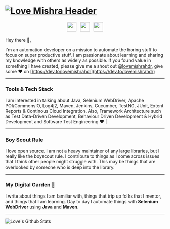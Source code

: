 # [![Love Mishra Header](https://cdn.bap-software.net/2023/09/automationtest1.jpg)](https://github.com/lovemishrahdr)

<p align='center'>
<a href="https://www.instagram.com/lovemishraa/"><img height="30" src="https://github.com/WaylonWalker/WaylonWalker/blob/main/icon/instagram.jpg?raw=true"></a>&nbsp;&nbsp;
<a href="https://www.facebook.com/profile.php?id=100002550683784"><img height="30" src="https://facebookbrand.com/wp-content/uploads/2019/04/f_logo_RGB-Hex-Blue_512.png?w=512&h=512"></a>&nbsp;&nbsp;
<a href="https://www.linkedin.com/in/love-mishra/"><img height="30" src="https://github.com/WaylonWalker/WaylonWalker/blob/main/icon/linkedin.png?raw=true"></a>
</p>

Hey there 👋,

I'm an automation developer on a mission to automate the boring stuff to focus on super productive stuff. I am passionate about learning and sharing my knowledge with others as widely as possible. If you found value in something I have created, please give me a shout out [@lovemishrahdr](https://twitter.com/lovemishrahdr), give some ♥ on [https://dev.to/lovemishrahdr](https://dev.to/lovemishrahdr)
 
  ---

### Tools & Tech Stack

I am interested in talking about Java, Selenium WebDriver, Apache POI/CommonsIO, Log4j2, Maven, Jenkins, Cucumber, TestNG, JUnit, Extent Reports & Continous Cloud Integration. Also, Framework Architecture such as Test Data-Driven Development, Behaviour Driven Development & Hybrid Development and Software Test Engineering ♥️  |


  ---
### Boy Scout Rule

I love open source.  I am not a heavy maintainer of any large libraries, but I really like the boyscout rule.  I contribute to things as I come across issues that I think other people might struggle with.  This may be things that are overlooked by someone who is deep into the library. 

 ---

### My Digital Garden 🌱


I write about things I am familiar with, things that trip up folks that I mentor, and things that I am learning.  Day to day I automate things with **Selenium WebDriver** using **Java** and **Maven**.

---

![Love's Github Stats](https://github-readme-stats.vercel.app/api?username=lovemishrahdr&show_icons=true&theme=highcontrast)
